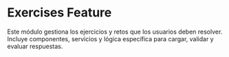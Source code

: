 # Exercises Feature

Este módulo gestiona los ejercicios y retos que los usuarios deben resolver. Incluye componentes, servicios y lógica específica para cargar, validar y evaluar respuestas.

